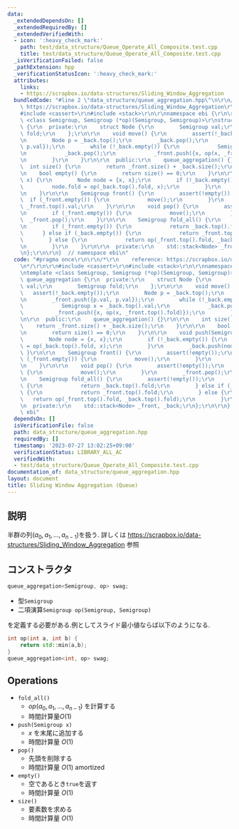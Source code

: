 ```yaml
---
data:
  _extendedDependsOn: []
  _extendedRequiredBy: []
  _extendedVerifiedWith:
  - icon: ':heavy_check_mark:'
    path: test/data_structure/Queue_Operate_All_Composite.test.cpp
    title: test/data_structure/Queue_Operate_All_Composite.test.cpp
  _isVerificationFailed: false
  _pathExtension: hpp
  _verificationStatusIcon: ':heavy_check_mark:'
  attributes:
    links:
    - https://scrapbox.io/data-structures/Sliding_Window_Aggregation
  bundledCode: "#line 2 \"data_structure/queue_aggregation.hpp\"\n\r\n/*\r\n    reference:\
    \ https://scrapbox.io/data-structures/Sliding_Window_Aggregation\r\n*/\r\n\r\n\
    #include <cassert>\r\n#include <stack>\r\n\r\nnamespace ebi {\r\n\r\ntemplate\
    \ <class Semigroup, Semigroup (*op)(Semigroup, Semigroup)>\r\nstruct queue_aggregation\
    \ {\r\n  private:\r\n    struct Node {\r\n        Semigroup val;\r\n        Semigroup\
    \ fold;\r\n    };\r\n\r\n    void move() {\r\n        assert(!_back.empty());\r\
    \n        Node p = _back.top();\r\n        _back.pop();\r\n        _front.push({p.val,\
    \ p.val});\r\n        while (!_back.empty()) {\r\n            Semigroup x = _back.top().val;\r\
    \n            _back.pop();\r\n            _front.push({x, op(x, _front.top().fold)});\r\
    \n        }\r\n    }\r\n\r\n  public:\r\n    queue_aggregation() {}\r\n\r\n  \
    \  int size() {\r\n        return _front.size() + _back.size();\r\n    }\r\n\r\
    \n    bool empty() {\r\n        return size() == 0;\r\n    }\r\n\r\n    void push(Semigroup\
    \ x) {\r\n        Node node = {x, x};\r\n        if (!_back.empty()) {\r\n   \
    \         node.fold = op(_back.top().fold, x);\r\n        }\r\n        _back.push(node);\r\
    \n    }\r\n\r\n    Semigroup front() {\r\n        assert(!empty());\r\n      \
    \  if (_front.empty()) {\r\n            move();\r\n        }\r\n        return\
    \ _front.top().val;\r\n    }\r\n\r\n    void pop() {\r\n        assert(!empty());\r\
    \n        if (_front.empty()) {\r\n            move();\r\n        }\r\n      \
    \  _front.pop();\r\n    }\r\n\r\n    Semigroup fold_all() {\r\n        assert(!empty());\r\
    \n        if (_front.empty()) {\r\n            return _back.top().fold;\r\n  \
    \      } else if (_back.empty()) {\r\n            return _front.top().fold;\r\n\
    \        } else {\r\n            return op(_front.top().fold, _back.top().fold);\r\
    \n        }\r\n    }\r\n\r\n  private:\r\n    std::stack<Node> _front, _back;\r\
    \n};\r\n\r\n}  // namespace ebi\n"
  code: "#pragma once\r\n\r\n/*\r\n    reference: https://scrapbox.io/data-structures/Sliding_Window_Aggregation\r\
    \n*/\r\n\r\n#include <cassert>\r\n#include <stack>\r\n\r\nnamespace ebi {\r\n\r\
    \ntemplate <class Semigroup, Semigroup (*op)(Semigroup, Semigroup)>\r\nstruct\
    \ queue_aggregation {\r\n  private:\r\n    struct Node {\r\n        Semigroup\
    \ val;\r\n        Semigroup fold;\r\n    };\r\n\r\n    void move() {\r\n     \
    \   assert(!_back.empty());\r\n        Node p = _back.top();\r\n        _back.pop();\r\
    \n        _front.push({p.val, p.val});\r\n        while (!_back.empty()) {\r\n\
    \            Semigroup x = _back.top().val;\r\n            _back.pop();\r\n  \
    \          _front.push({x, op(x, _front.top().fold)});\r\n        }\r\n    }\r\
    \n\r\n  public:\r\n    queue_aggregation() {}\r\n\r\n    int size() {\r\n    \
    \    return _front.size() + _back.size();\r\n    }\r\n\r\n    bool empty() {\r\
    \n        return size() == 0;\r\n    }\r\n\r\n    void push(Semigroup x) {\r\n\
    \        Node node = {x, x};\r\n        if (!_back.empty()) {\r\n            node.fold\
    \ = op(_back.top().fold, x);\r\n        }\r\n        _back.push(node);\r\n   \
    \ }\r\n\r\n    Semigroup front() {\r\n        assert(!empty());\r\n        if\
    \ (_front.empty()) {\r\n            move();\r\n        }\r\n        return _front.top().val;\r\
    \n    }\r\n\r\n    void pop() {\r\n        assert(!empty());\r\n        if (_front.empty())\
    \ {\r\n            move();\r\n        }\r\n        _front.pop();\r\n    }\r\n\r\
    \n    Semigroup fold_all() {\r\n        assert(!empty());\r\n        if (_front.empty())\
    \ {\r\n            return _back.top().fold;\r\n        } else if (_back.empty())\
    \ {\r\n            return _front.top().fold;\r\n        } else {\r\n         \
    \   return op(_front.top().fold, _back.top().fold);\r\n        }\r\n    }\r\n\r\
    \n  private:\r\n    std::stack<Node> _front, _back;\r\n};\r\n\r\n}  // namespace\
    \ ebi"
  dependsOn: []
  isVerificationFile: false
  path: data_structure/queue_aggregation.hpp
  requiredBy: []
  timestamp: '2023-07-27 13:02:25+09:00'
  verificationStatus: LIBRARY_ALL_AC
  verifiedWith:
  - test/data_structure/Queue_Operate_All_Composite.test.cpp
documentation_of: data_structure/queue_aggregation.hpp
layout: document
title: Sliding Window Aggregation (Queue)
---
```


## 説明

半群の列$(a_0,a_1, \dots, a_{n-1})$を扱う.
詳しくは https://scrapbox.io/data-structures/Sliding_Window_Aggregation 参照

## コンストラクタ

```cpp
queue_aggregation<Semigroup, op> swag;
```
-   型```Semigroup```
-   二項演算```Semigroup op(Semigroup, Semigroup)```

を定義する必要がある.例としてスライド最小値ならば以下のようになる.

```cpp
int op(int a, int b) {
    return std::min(a,b);
}
queue_aggregation<int, op> swag;
```

## Operations

-   ```fold_all()```
    -   $op(a_0, a_1, \dots, a_{n-1})$ を計算する
    -   時間計算量$O(1)$
-   ```push(Semigroup x)```
    -   $x$ を末尾に追加する
    -   時間計算量 $O(1)$
-   ```pop()```
    -   先頭を削除する
    -   時間計算量 $O(1)$ amortized
-   ```empty()```
    -   空であるとき```true```を返す
    -   時間計算量 $O(1)$
-   ```size()```
    -   要素数を求める
    -   時間計算量 $O(1)$